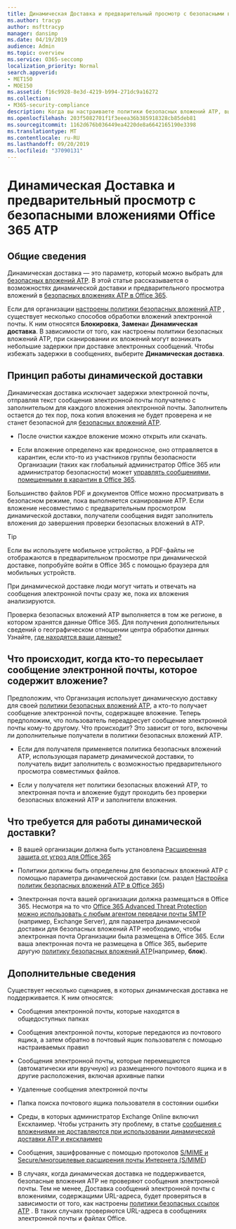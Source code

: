 ```yaml
---
title: Динамическая Доставка и предварительный просмотр с безопасными вложениями Office 365 ATP
ms.author: tracyp
author: msfttracyp
manager: dansimp
ms.date: 04/19/2019
audience: Admin
ms.topic: overview
ms.service: O365-seccomp
localization_priority: Normal
search.appverid:
- MET150
- MOE150
ms.assetid: f16c9928-8e3d-4219-b994-271dc9a16272
ms.collection:
- M365-security-compliance
description: Когда вы настраиваете политики безопасных вложений ATP, вы выбираете динамическое предоставление, чтобы избежать задержки сообщений и разрешить пользователям просматривать сканируемые вложения.
ms.openlocfilehash: 203f5082701f1f3eeea36b385918328cb85deb81
ms.sourcegitcommit: 1162d676b036449ea4220de8a6642165190e3398
ms.translationtype: MT
ms.contentlocale: ru-RU
ms.lasthandoff: 09/20/2019
ms.locfileid: "37090131"
---
```

# <a name="dynamic-delivery-and-previewing-with-office-365-atp-safe-attachments"></a>Динамическая Доставка и предварительный просмотр с безопасными вложениями Office 365 ATP

## <a name="overview"></a>Общие сведения

Динамическая доставка — это параметр, который можно выбрать для [безопасных вложений ATP](atp-safe-attachments.md). В этой статье рассказывается о возможностях динамической доставки и предварительного просмотра вложений в [безопасных вложениях ATP в Office 365](atp-safe-attachments.md).

Если для организации [настроены политики безопасных вложений ATP](set-up-atp-safe-attachments-policies.md) , существует несколько способов обработки вложений электронной почты. К ним относятся **Блокировка**, **Замена**и **Динамическая доставка**. В зависимости от того, как настроены политики безопасных вложений ATP, при сканировании их вложений могут возникать небольшие задержки при доставке электронных сообщений. Чтобы избежать задержки в сообщениях, выберите **Динамическая доставка**.
  
## <a name="how-dynamic-delivery-works"></a>Принцип работы динамической доставки
  
Динамическая доставка исключает задержки электронной почты, отправляя текст сообщения электронной почты получателю с заполнительом для каждого вложения электронной почты. Заполнитель остается до тех пор, пока копия вложения не будет проверена и не станет безопасной для [безопасных вложений ATP](atp-safe-attachments.md). 

- После очистки каждое вложение можно открыть или скачать. 

- Если вложение определено как вредоносное, оно отправляется в карантин, если кто-то из участников группы безопасности Организации (таких как глобальный администратор Office 365 или администратор безопасности) может [управлять сообщениями, помещенными в карантин в Office 365](manage-quarantined-messages-and-files.md).

Большинство файлов PDF и документов Office можно просматривать в безопасном режиме, пока выполняется сканирование ATP. Если вложение несовместимо с предварительным просмотром динамической доставки, получатели сообщения видят заполнитель вложения до завершения проверки безопасных вложений в ATP.

> [!TIP]
> Если вы используете мобильное устройство, а PDF-файлы не отображаются в предварительном просмотре при динамической доставке, попробуйте войти в Office 365 с помощью браузера для мобильных устройств.

При динамической доставке люди могут читать и отвечать на сообщения электронной почты сразу же, пока их вложения анализируются. 

Проверка безопасных вложений ATP выполняется в том же регионе, в котором хранятся данные Office 365. Для получения дополнительных сведений о географическом отношении центра обработки данных Узнайте, [где находятся ваши данные?](https://products.office.com/where-is-your-data-located?geo=All) 
  
## <a name="what-happens-when-someone-forwards-an-email-that-contains-an-attachment"></a>Что происходит, когда кто-то пересылает сообщение электронной почты, которое содержит вложение?

Предположим, что Организация использует динамическую доставку для своей [политики безопасных вложений ATP](set-up-atp-safe-attachments-policies.md), а кто-то получает сообщение электронной почты, содержащее вложение. Теперь предположим, что пользователь переадресует сообщение электронной почты кому-то другому. Что происходит? Это зависит от того, включены ли дополнительные получатели в политики безопасных вложений ATP.
  
- Если для получателя применяется политика безопасных вложений ATP, использующая параметр динамической доставки, то получатель видит заполнитель с возможностью предварительного просмотра совместимых файлов.
    
- Если у получателя нет политики безопасных вложений ATP, то электронная почта и вложение будут проходить без проверки безопасных вложений ATP и заполнители вложения.
    
## <a name="whats-required-for-dynamic-delivery-to-work"></a>Что требуется для работы динамической доставки?

- В вашей организации должна быть установлена [Расширенная защита от угроз для Office 365](office-365-atp.md)
    
- Политики должны быть определены для безопасных вложений ATP с помощью параметра динамической доставки (см. раздел [Настройка политик безопасных вложений ATP в Office 365](set-up-atp-safe-attachments-policies.md))
    
- Электронная почта вашей организации должна размещаться в Office 365. Несмотря на то что [Office 365 Advanced Threat Protection можно использовать с любым агентом передачи почты SMTP](https://docs.microsoft.com/office365/servicedescriptions/office-365-advanced-threat-protection-service-description#requirements-for-office-365-advanced-threat-protection-atp) (например, Exchange Server), для параметра динамической доставки для безопасных вложений ATP необходимо, чтобы электронная почта Организации была размещена в Office 365. Если ваша электронная почта не размещена в Office 365, выберите другую [политику безопасных вложений ATP](set-up-atp-safe-attachments-policies.md#step-3-learn-about-atp-safe-attachments-policy-options)(например, **блок**).
    
## <a name="additional-considerations"></a>Дополнительные сведения

Существует несколько сценариев, в которых динамическая доставка не поддерживается. К ним относятся:
  
- Сообщения электронной почты, которые находятся в общедоступных папках
    
- Сообщения электронной почты, которые передаются из почтового ящика, а затем обратно в почтовый ящик пользователя с помощью настраиваемых правил
    
- Сообщения электронной почты, которые перемещаются (автоматически или вручную) из размещенного почтового ящика и в другие расположения, включая архивные папки
    
- Удаленные сообщения электронной почты
    
- Папка поиска почтового ящика пользователя в состоянии ошибки
    
- Среды, в которых администратор Exchange Online включил Ексклаимер. Чтобы устранить эту проблему, в статье [сообщения с вложениями не доставляются при использовании динамической доставки ATP и ексклаимер](https://support.microsoft.com/help/4014438/messages-with-attachments-are-not-delivered-when-atp-dynamic-delivery)

- Сообщения, зашифрованные с помощью протоколов [S/MIME и Secure/многоцелевые расширения почты Интернета (S/MIME](s-mime-for-message-signing-and-encryption.md))

- В случаях, когда динамическая доставка не поддерживается, безопасные вложения ATP не проверяют сообщения электронной почты. Тем не менее, Доставка сообщений электронной почты с вложениями, содержащими URL-адреса, будет проверяться в зависимости от того, как настроены [политики безопасных ссылок ATP](set-up-atp-safe-links-policies.md) . В таких случаях проверяются URL-адреса в сообщениях электронной почты и файлах Office.
